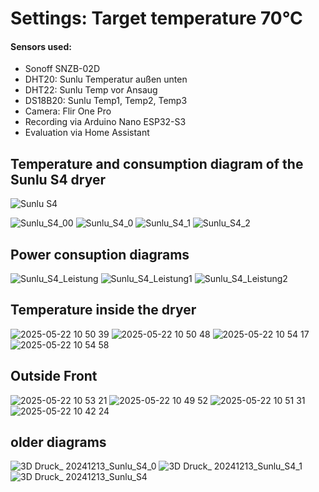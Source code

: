 # Settings: Target temperature 70°C
#### Sensors used:
 - Sonoff SNZB-02D
 - DHT20: Sunlu Temperatur außen unten
 - DHT22: Sunlu Temp vor Ansaug
 - DS18B20: Sunlu Temp1, Temp2, Temp3
 - Camera: Flir One Pro
 - Recording via Arduino Nano ESP32-S3
 - Evaluation via Home Assistant

## Temperature and consumption diagram of the Sunlu S4 dryer
![Sunlu S4](https://github.com/user-attachments/assets/3059f17f-31e1-4146-9ce8-698d15483e8d)

![Sunlu_S4_00](https://github.com/user-attachments/assets/4036bb59-2f7b-4c50-b305-a4cb5bb415bf)
![Sunlu_S4_0](https://github.com/user-attachments/assets/d5848a14-ae9f-40ca-8910-02d2eec1ba5d)
![Sunlu_S4_1](https://github.com/user-attachments/assets/5a622d16-73c0-4de7-9ab4-4b0b6cacde04)
![Sunlu_S4_2](https://github.com/user-attachments/assets/74599d3a-aad6-45e6-94e0-1d1b0798ab7b)

## Power consuption diagrams
![Sunlu_S4_Leistung](https://github.com/user-attachments/assets/d413ad76-39a2-4962-b17c-fbdd135b3763)
![Sunlu_S4_Leistung1](https://github.com/user-attachments/assets/485cbc9c-b75b-41a4-b48c-530f89ec46d0)
![Sunlu_S4_Leistung2](https://github.com/user-attachments/assets/a5734d22-1fe9-4538-938c-78adcee69b18)

## Temperature inside the dryer
![2025-05-22 10 50 39](https://github.com/user-attachments/assets/41b7f6dd-0e82-4189-bf45-6582bb9edd53)
![2025-05-22 10 50 48](https://github.com/user-attachments/assets/0c717b54-3853-4738-bff4-ed03fc09925d)
![2025-05-22 10 54 17](https://github.com/user-attachments/assets/e3664256-1a00-4d59-93f1-51e34a2491ce)
![2025-05-22 10 54 58](https://github.com/user-attachments/assets/52c8d346-0742-4dd5-8ef7-4f8fb173992e)

## Outside Front
![2025-05-22 10 53 21](https://github.com/user-attachments/assets/9ce9be43-3eb1-4f06-9100-7105a1b1ad00)
![2025-05-22 10 49 52](https://github.com/user-attachments/assets/a610a833-3c2f-4d0d-9b3e-17fc019d3a99)
![2025-05-22 10 51 31](https://github.com/user-attachments/assets/c69daa8e-0010-4b6c-8400-1d87cbeaa3b2)
![2025-05-22 10 42 24](https://github.com/user-attachments/assets/f9bfd3d7-5666-4b86-9cb8-99578eae2de1)

## older diagrams
![3D Druck_ 20241213_Sunlu_S4_0](https://github.com/user-attachments/assets/86a10263-1cd5-4548-ad77-96eeba84c26d)
![3D Druck_ 20241213_Sunlu_S4_1](https://github.com/user-attachments/assets/a9b61e4f-341d-4421-abe4-4f06a54768ff)
![3D Druck_ 20241213_Sunlu_S4](https://github.com/user-attachments/assets/34330234-9626-4573-ac98-d41ac6c53462)
